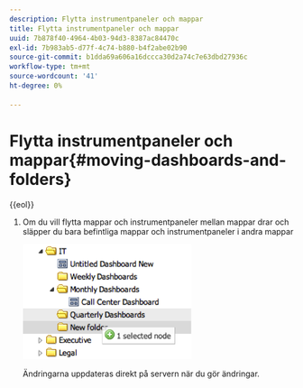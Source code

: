 ```yaml
---
description: Flytta instrumentpaneler och mappar
title: Flytta instrumentpaneler och mappar
uuid: 7b878f40-4964-4b03-94d3-8387ac84470c
exl-id: 7b983ab5-d77f-4c74-b880-b4f2abe02b90
source-git-commit: b1dda69a606a16dccca30d2a74c7e63dbd27936c
workflow-type: tm+mt
source-wordcount: '41'
ht-degree: 0%

---
```


# Flytta instrumentpaneler och mappar{#moving-dashboards-and-folders}

{{eol}}

1. Om du vill flytta mappar och instrumentpaneler mellan mappar drar och släpper du bara befintliga mappar och instrumentpaneler i andra mappar

   ![](assets/move_folder.png)

   Ändringarna uppdateras direkt på servern när du gör ändringar.
